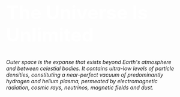 <html>
  <head>
    <title> Universe </title>
    <style>
      body {
         background-color: black blue;
         text-aligin: center;
         padding: 250px;
      }
      h1 {
        font-size: 50px;
        color: white;
        }
    </style>
  </head>
  <body>
    <h1> The Universe Is Unlimited </h1>
    <p><i>Outer space is the expanse that exists beyond Earth's atmosphere and between celestial bodies. It contains ultra-low levels of particle densities, constituting a near-perfect vacuum of predominantly hydrogen and helium plasma, permeated by electromagnetic radiation, cosmic rays, neutrinos, magnetic fields and dust.</i></p>
  </body>
</html>
